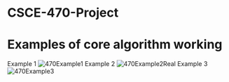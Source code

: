 # CSCE-470-Project

# Examples of core algorithm working
Example 1
![470Example1](https://user-images.githubusercontent.com/79951334/160254538-636beadd-44eb-4e1c-b4b5-50beec304dda.png)
Example 2
![470Example2Real](https://user-images.githubusercontent.com/79951334/160254541-5436e369-cea6-40be-984a-9b9f27684ad0.png)
Example 3
![470Example3](https://user-images.githubusercontent.com/79951334/160254542-dfdc21df-c366-4438-8ef6-bf4cb1535932.png)
